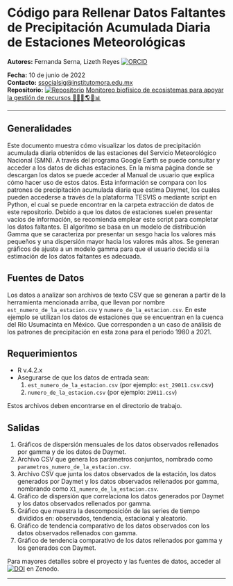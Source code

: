 # Código para Rellenar Datos Faltantes de Precipitación Acumulada Diaria de Estaciones Meteorológicas

**Autores:** Fernanda Serna, Lizeth Reyes [![ORCID](https://img.shields.io/badge/ORCID-0000--0002--1825--0097-green.svg)](https://orcid.org/0009-0004-2110-4877)
 
**Fecha:** 10 de junio de 2022  
**Contacto:** ssocialsig@institutomora.edu.mx  
**Repositorio:** [![Repositorio](https://img.shields.io/badge/GitHub-Repo-blue.svg)](https://github.com/LizethMReyes/monitoreo-biofisico-ecosistemas?tab=readme-ov-file) [Monitoreo biofísico de ecosistemas para apoyar la gestión de recursos 🌱🌞🦎🌎📑📊](https://github.com/LizethMReyes/monitoreo-biofisico-ecosistemas?tab=readme-ov-file) 

---

## Generalidades
Este documento muestra cómo visualizar los datos de precipitación acumulada diaria obtenidos de las estaciones del Servicio Meteorológico Nacional (SMN). A través del programa Google Earth se puede consultar y acceder a los datos de dichas estaciones. En la misma página donde se descargan los datos se puede acceder al Manual de usuario que explica cómo hacer uso de estos datos. Esta información se compara con los patrones de precipitación acumulada diaria que estima Daymet, los cuales pueden accederse a través de la plataforma TESVIS o mediante script en Python, el cual se puede encontrar en la carpeta extracción de datos de este repositorio. Debido a que los datos de estaciones suelen presentar vacíos de información, se recomienda emplear este script para completar los datos faltantes. El algoritmo se basa en un modelo de distribución Gamma que se caracteriza por presentar un sesgo hacia los valores más pequeños y una dispersión mayor hacia los valores más altos. Se generan gráficos de ajuste a un modelo gamma para que el usuario decida si la estimación de los datos faltantes es adecuada.

## Fuentes de Datos
Los datos a analizar son archivos de texto CSV que se generan a partir de la herramienta mencionada arriba, que llevan por nombre `est_numero_de_la_estacion.csv` y `numero_de_la_estacion.csv`. En este ejemplo se utilizan los datos de estaciones que se encuentran en la cuenca del Río Usumacinta  en México. Que corresponden a un caso de análisis de los patrones de precipitación en esta zona para el periodo 1980 a 2021.

## Requerimientos
- R v.4.2.x
- Asegurarse de que los datos de entrada sean:
  1. `est_numero_de_la_estacion.csv` (por ejemplo: `est_29011.csv`.csv)
  2. `numero_de_la_estacion.csv` (por ejemplo: `29011.csv`)
  
Estos archivos deben encontrarse en el directorio de trabajo.

## Salidas
1. Gráficos de dispersión mensuales de los datos observados rellenados por gamma y de los datos de Daymet.
2. Archivo CSV que genera los parámetros conjuntos, nombrado como `parametros_numero_de_la_estacion.csv`.
3. Archivo CSV que junta los datos observados de la estación, los datos generados por Daymet y los datos observados rellenados por gamma, nombrando como `X1_numero_de_la_estacion.csv`.
4. Gráfico de dispersión que correlaciona los datos generados por Daymet y los datos observados rellenados por gamma.
5. Gráfico que muestra la descomposición de las series de tiempo divididos en: observados, tendencia, estacional y aleatorio.
6. Gráfico de tendencia comparativo de los datos observados con los datos observados rellenados con gamma.
7. Gráfico de tendencia comparativo de los datos rellenados por gamma y los generados con Daymet.

Para mayores detalles sobre el proyecto y las fuentes de datos, acceder al [![DOI](https://zenodo.org/badge/DOI/10.5281/zenodo.13984409.svg)](https://doi.org/10.5281/zenodo.13984409)
 en Zenodo.

---
